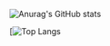 

![Anurag's GitHub stats](https://github-readme-stats.vercel.app/api?username=calledInfinity)


[![Top Langs](https://github-readme-stats.vercel.app/api/top-langs/?username=anuraghazra&layout=compact)


